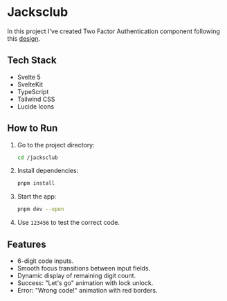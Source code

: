 # Jacksclub

In this project I've created Two Factor Authentication component following this [design](https://dribbble.com/shots/10960055-Two-factor-authentication-2FA).

## Tech Stack
- Svelte 5
- SvelteKit
- TypeScript
- Tailwind CSS
- Lucide Icons

## How to Run
1. Go to the project directory:
   ```bash
   cd /jacksclub
   ```
2. Install dependencies:
   ```bash
   pnpm install
   ```
3. Start the app:
   ```bash
   pnpm dev --open
   ```
4. Use `123456` to test the correct code.

## Features
- 6-digit code inputs.
- Smooth focus transitions between input fields.
- Dynamic display of remaining digit count.
- Success: "Let's go" animation with lock unlock.
- Error: "Wrong code!" animation with red borders.
